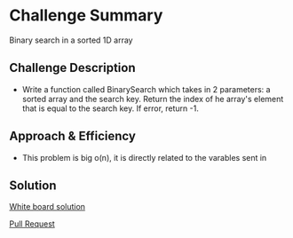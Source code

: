 # Challenge Summary
<!-- Short summary or background information -->
Binary search in a sorted 1D array

## Challenge Description
<!-- Description of the challenge -->
- Write a function called BinarySearch which takes in 2 parameters: a sorted array and the search key.  Return the index of he array's element that is equal to the search key. If error, return -1.

## Approach & Efficiency
<!-- What approach did you take? Why? What is the Big O space/time for this approach? -->
- This problem is big o(n), it is directly related to the varables sent in

## Solution
<!-- Embedded whiteboard image -->
[White board solution](array-binary-search/assets/BinarySearch.png)

[Pull Request](https://github.com/SianCulligan/python-data-structures-and-algorithms/pull/5)